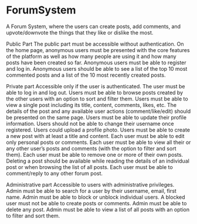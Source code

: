 # ForumSystem
A Forum System, where the users can create posts, add comments, and upvote/downvote the things that they like or dislike the most.

Public Part
The public part must be accessible without authentication. On the home page, anonymous users must be presented with the core features of the platform as well as how many people are using it and how many posts have been created so far. Anonymous users must be able to register and log in. Anonymous users should be able to see a list of the top 10 most commented posts and a list of the 10 most recently created posts.

Private part 
Accessible only if the user is authenticated. The user must be able to log in and log out. Users must be able to browse posts created by the other users with an option to sort and filter them. Users must be able to view a single post including its title, content, comments, likes, etc. The details of the post and any available user actions (comment/like/edit) should be presented on the same page. Users must be able to update their profile information. Users should not be able to change their username once registered. Users could upload a profile photo. Users must be able to create a new post with at least a title and content. Each user must be able to edit only personal posts or comments. Each user must be able to view all their or any other user’s posts and comments (with the option to filter and sort them). Each user must be able to remove one or more of their own posts. Deleting a post should be available while reading the details of an individual post or when browsing the list of all posts. Each user must be able to comment/reply to any other forum post.

Administrative part 
Accessible to users with administrative privileges. Admin must be able to search for a user by their username, email, first name. Admin must be able to block or unblock individual users. A blocked user must not be able to create posts or comments. Admin must be able to delete any post. Admin must be able to view a list of all posts with an option to filter and sort them.
